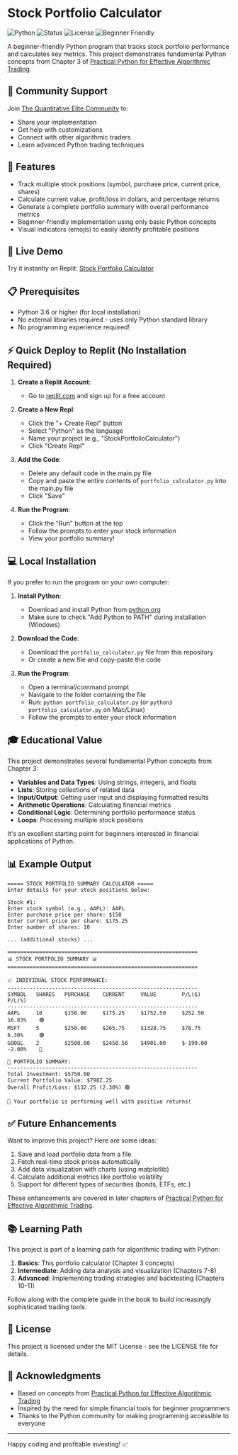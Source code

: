 # Stock Portfolio Calculator

![Python](https://img.shields.io/badge/Python-3.6+-blue.svg)
![Status](https://img.shields.io/badge/Status-Active-green.svg)
![License](https://img.shields.io/badge/License-MIT-green.svg)
![Beginner Friendly](https://img.shields.io/badge/Beginner-Friendly-brightgreen.svg)

A beginner-friendly Python program that tracks stock portfolio performance and calculates key metrics. This project demonstrates fundamental Python concepts from Chapter 3 of [Practical Python for Effective Algorithmic Trading](https://www.amazon.com/dp/B0F3S8FQ7C).

## 🤝 Community Support

Join [The Quantitative Elite Community](https://www.skool.com/the-quantitative-elite) to:
- Share your implementation
- Get help with customizations
- Connect with other algorithmic traders
- Learn advanced Python trading techniques

## 🌟 Features

- Track multiple stock positions (symbol, purchase price, current price, shares)
- Calculate current value, profit/loss in dollars, and percentage returns
- Generate a complete portfolio summary with overall performance metrics
- Beginner-friendly implementation using only basic Python concepts
- Visual indicators (emojis) to easily identify profitable positions

## 🚀 Live Demo

Try it instantly on Replit: [Stock Portfolio Calculator](https://replit.com/refer/rathorekuldeeps)

## 📋 Prerequisites

- Python 3.6 or higher (for local installation)
- No external libraries required - uses only Python standard library
- No programming experience required!

## ⚡ Quick Deploy to Replit (No Installation Required)

1. **Create a Replit Account**:
   - Go to [replit.com](https://replit.com/refer/rathorekuldeeps) and sign up for a free account

2. **Create a New Repl**:
   - Click the "+ Create Repl" button
   - Select "Python" as the language
   - Name your project (e.g., "StockPortfolioCalculator")
   - Click "Create Repl"

3. **Add the Code**:
   - Delete any default code in the main.py file
   - Copy and paste the entire contents of `portfolio_calculator.py` into the main.py file
   - Click "Save"

4. **Run the Program**:
   - Click the "Run" button at the top
   - Follow the prompts to enter your stock information
   - View your portfolio summary!



## 💻 Local Installation

If you prefer to run the program on your own computer:

1. **Install Python**:
   - Download and install Python from [python.org](https://www.python.org/downloads/)
   - Make sure to check "Add Python to PATH" during installation (Windows)

2. **Download the Code**:
   - Download the `portfolio_calculator.py` file from this repository
   - Or create a new file and copy-paste the code

3. **Run the Program**:
   - Open a terminal/command prompt
   - Navigate to the folder containing the file
   - Run: `python portfolio_calculator.py` (or `python3 portfolio_calculator.py` on Mac/Linux)
   - Follow the prompts to enter your stock information

## 🎓 Educational Value

This project demonstrates several fundamental Python concepts from Chapter 3:

- **Variables and Data Types**: Using strings, integers, and floats
- **Lists**: Storing collections of related data
- **Input/Output**: Getting user input and displaying formatted results
- **Arithmetic Operations**: Calculating financial metrics
- **Conditional Logic**: Determining portfolio performance status
- **Loops**: Processing multiple stock positions

It's an excellent starting point for beginners interested in financial applications of Python.

## 📊 Example Output

```
===== STOCK PORTFOLIO SUMMARY CALCULATOR =====
Enter details for your stock positions below:

Stock #1:
Enter stock symbol (e.g., AAPL): AAPL
Enter purchase price per share: $150
Enter current price per share: $175.25
Enter number of shares: 10

... (additional stocks) ...

============================================================
📊 STOCK PORTFOLIO SUMMARY 📊
============================================================

📈 INDIVIDUAL STOCK PERFORMANCE:
------------------------------------------------------------
SYMBOL   SHARES   PURCHASE    CURRENT     VALUE        P/L($)        P/L(%)    
------------------------------------------------------------
AAPL     10       $150.00     $175.25     $1752.50     $252.50       16.83%    🟢
MSFT     5        $250.00     $265.75     $1328.75     $78.75        6.30%     🟢
GOOGL    2        $2500.00    $2450.50    $4901.00     $-199.00      -2.00%    🔴

💼 PORTFOLIO SUMMARY:
------------------------------------------------------------
Total Investment: $5750.00
Current Portfolio Value: $7982.25
Overall Profit/Loss: $132.25 (2.30%) 🟢

🎉 Your portfolio is performing well with positive returns!
```

## ✅ Future Enhancements

Want to improve this project? Here are some ideas:

1. Save and load portfolio data from a file
2. Fetch real-time stock prices automatically
3. Add data visualization with charts (using matplotlib)
4. Calculate additional metrics like portfolio volatility
5. Support for different types of securities (bonds, ETFs, etc.)

These enhancements are covered in later chapters of [Practical Python for Effective Algorithmic Trading](https://www.amazon.com/dp/B0F3S8FQ7C).

## 📚 Learning Path

This project is part of a learning path for algorithmic trading with Python:

1. **Basics**: This portfolio calculator (Chapter 3 concepts)
2. **Intermediate**: Adding data analysis and visualization (Chapters 7-8)
3. **Advanced**: Implementing trading strategies and backtesting (Chapters 10-11)

Follow along with the complete guide in the book to build increasingly sophisticated trading tools.



## 📝 License

This project is licensed under the MIT License - see the LICENSE file for details.

## 🙏 Acknowledgments

- Based on concepts from [Practical Python for Effective Algorithmic Trading](https://www.amazon.com/dp/B0F3S8FQ7C)
- Inspired by the need for simple financial tools for beginner programmers
- Thanks to the Python community for making programming accessible to everyone

---

Happy coding and profitable investing! 📈